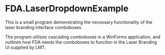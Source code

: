 # FDA.LaserDropdownExample
This is a small program demonstrating the necessary functionality of the laser branding interface comboboxes.

The program utilizes cascading comboboxes in a WinForms application, and outlines how FDA needs the comboboxes to function in the Laser Branding UI supplied by LMT.
